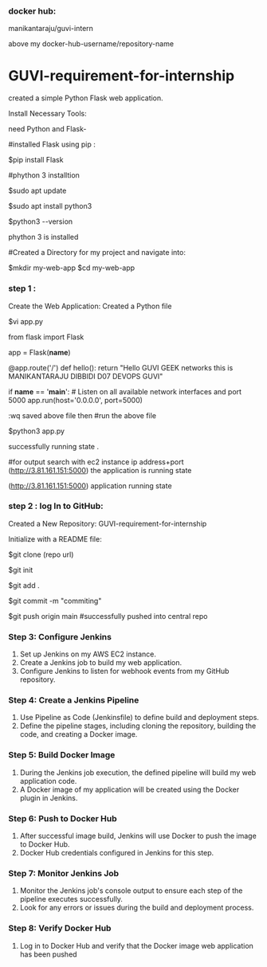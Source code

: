 ### docker hub:
manikantaraju/guvi-intern

above my docker-hub-username/repository-name






# GUVI-requirement-for-internship
created a simple Python Flask web application.

Install Necessary Tools:

need Python and Flask-

#installed Flask using pip : 

$pip install Flask

#phython 3 installtion

$sudo apt update

$sudo apt install python3

$python3 --version

phython 3 is installed


#Created  a Directory for my project and navigate into:

$mkdir my-web-app
$cd my-web-app

### step 1 :
Create the Web Application:
Created a Python file 

$vi app.py

from flask import Flask

app = Flask(__name__)

@app.route('/')
def hello():
    return "Hello GUVI GEEK networks this is MANIKANTARAJU DIBBIDI D07 DEVOPS GUVI"

if __name__ == '__main__':
    # Listen on all available network interfaces and port 5000
    app.run(host='0.0.0.0', port=5000)

:wq
saved above file
then
#run the above file

$python3 app.py

successfully running state .

#for  output  search with ec2 instance ip address+port (http://3.81.161.151:5000) the application is running state

(http://3.81.161.151:5000)
application running state

### step 2 : log In to GitHub:

Created a New Repository: 
GUVI-requirement-for-internship

Initialize with a README file:

$git clone (repo url)

$git init

$git add .

$git commit -m "commiting"

$git push origin main
 #successfully pushed into central repo
 
 ### Step 3: Configure Jenkins
 
 1. Set up Jenkins on my AWS EC2 instance.
2. Create a Jenkins job to build my web application.
3. Configure Jenkins to listen for webhook events from my GitHub repository.

 ### Step 4: Create a Jenkins Pipeline

1. Use Pipeline as Code (Jenkinsfile) to define  build and deployment steps.
2. Define the pipeline stages, including cloning the repository, building the code, and creating a Docker image.

### Step 5: Build Docker Image

1. During the Jenkins job execution, the defined pipeline will build my web application code.
2. A Docker image of my application will be created using the Docker plugin in Jenkins.

### Step 6: Push to Docker Hub

1. After successful image build, Jenkins will use Docker to push the image to Docker Hub.
2. Docker Hub credentials configured in Jenkins for this step.

### Step 7: Monitor Jenkins Job

1. Monitor the Jenkins job's console output to ensure each step of the pipeline executes successfully.
2. Look for any errors or issues during the build and deployment process.

### Step 8: Verify Docker Hub

1. Log in to Docker Hub and verify that the Docker image  web application has been pushed 







  

 






 
